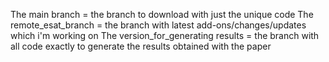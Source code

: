 The main branch = the branch to download with just the unique code 
The remote_esat_branch = the branch with latest add-ons/changes/updates which i'm working on 
The version_for_generating results = the branch with all code exactly to generate the results obtained with the paper
